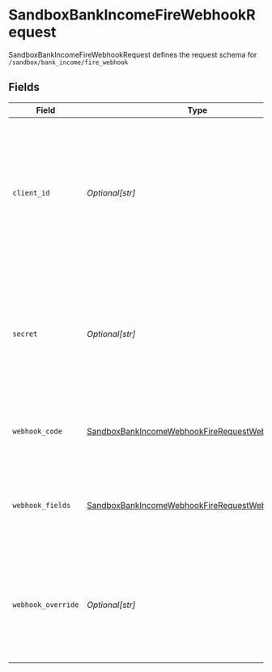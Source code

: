 # SandboxBankIncomeFireWebhookRequest

SandboxBankIncomeFireWebhookRequest defines the request schema for `/sandbox/bank_income/fire_webhook`


## Fields

| Field                                                                                                                                            | Type                                                                                                                                             | Required                                                                                                                                         | Description                                                                                                                                      |
| ------------------------------------------------------------------------------------------------------------------------------------------------ | ------------------------------------------------------------------------------------------------------------------------------------------------ | ------------------------------------------------------------------------------------------------------------------------------------------------ | ------------------------------------------------------------------------------------------------------------------------------------------------ |
| `client_id`                                                                                                                                      | *Optional[str]*                                                                                                                                  | :heavy_minus_sign:                                                                                                                               | Your Plaid API `client_id`. The `client_id` is required and may be provided either in the `PLAID-CLIENT-ID` header or as part of a request body. |
| `secret`                                                                                                                                         | *Optional[str]*                                                                                                                                  | :heavy_minus_sign:                                                                                                                               | Your Plaid API `secret`. The `secret` is required and may be provided either in the `PLAID-SECRET` header or as part of a request body.          |
| `webhook_code`                                                                                                                                   | [SandboxBankIncomeWebhookFireRequestWebhookCode](../../models/shared/sandboxbankincomewebhookfirerequestwebhookcode.md)                          | :heavy_check_mark:                                                                                                                               | The webhook codes this endpoint can be used to test                                                                                              |
| `webhook_fields`                                                                                                                                 | [SandboxBankIncomeWebhookFireRequestWebhookFields](../../models/shared/sandboxbankincomewebhookfirerequestwebhookfields.md)                      | :heavy_check_mark:                                                                                                                               | Optional fields which will be populated in the simulated webhook                                                                                 |
| `webhook_override`                                                                                                                               | *Optional[str]*                                                                                                                                  | :heavy_minus_sign:                                                                                                                               | The URL to which the webhook should be sent. If provided, this will override the URL set in the dashboard.                                       |
